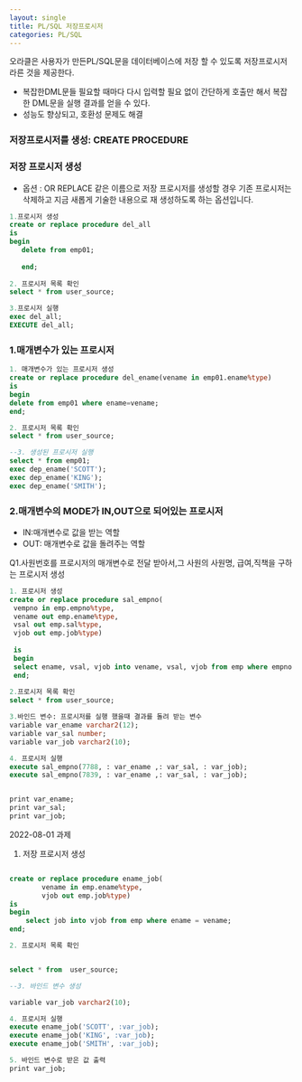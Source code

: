 ```yaml
---
layout: single
title: PL/SQL 저장프로시저
categories: PL/SQL
---
```

오라클은 사용자가 만든PL/SQL문을 데이터베이스에 저장 할 수 있도록 저장프로시저라른 것을 제공한다.

* 복잡한DML문들 필요할 때마다 다시 입력할 필요 없이 간단하게 
호출만 해서 복잡한  DML문을 실행 결과를 얻을 수 있다.
* 성능도 향상되고, 호환성 문제도 해결

### 저장프로시저를 생성: CREATE PROCEDURE
###  저장 프로시저 생성
* 옵션 : OR REPLACE  같은 이름으로 저장 프로시저를 생성할 경우 기존 프로시저는 삭제하고 지금   새롭게 기술한 내용으로 재 생성하도록 하는 옵션입니다.   

```sql
1.프로시저 생성
create or replace procedure del_all
is
begin
   delete from emp01;
   
   end;
   
2. 프로시저 목록 확인
select * from user_source;

3.프로시저 실행
exec del_all;
EXECUTE del_all;
``````

### 1.매개변수가 있는  프로시저


````````sql
1. 매개변수가 있는 프로시저 생성
create or replace procedure del_ename(vename in emp01.ename%type)
is
begin
delete from emp01 where ename=vename;
end;

2. 프로시저 목록 확인
select * from user_source;

--3. 생성된 프로시저 실행
select * from emp01; 
exec dep_ename('SCOTT');
exec dep_ename('KING');
exec dep_ename('SMITH');
```````````
### 2.매개변수의 MODE가 IN,OUT으로 되어있는 프로시저
* IN:매개변수로 값을 받는 역할
* OUT: 매개변수로 값을 돌려주는 역할

Q1.사원번호를 프로시저의 매개변수로 전달 받아서,그 사원의 사원명, 급여,직책을  구하는 프로시저 생성
```````````````sql
1. 프로시저 생성
create or replace procedure sal_empno(
 vempno in emp.empno%type,
 vename out emp.ename%type,
 vsal out emp.sal%type,
 vjob out emp.job%type)
 
 is
 begin
 select ename, vsal, vjob into vename, vsal, vjob from emp where empno = vempno;
 end;
 
2.프로시저 목록 확인
select * from user_source;

3.바인드 변수: 프로시저를 실행 했을때 결과를 돌려 받는 변수 
variable var_ename varchar2(12);
variable var_sal number;
variable var_job varchar2(10);

4. 프로시저 실행
execute sal_empno(7788, : var_ename ,: var_sal, : var_job);
execute sal_empno(7839, : var_ename ,: var_sal, : var_job);


print var_ename;
print var_sal;
print var_job;
````````````````````
2022-08-01 과제
1. 저장 프로시저 생성

``````sql

create or replace procedure ename_job(
        vename in emp.ename%type,
        vjob out emp.job%type)
is
begin
    select job into vjob from emp where ename = vename;
end;

2. 프로시저 목록 확인


select * from  user_source;

--3. 바인드 변수 생성

variable var_job varchar2(10);

4. 프로시저 실행
execute ename_job('SCOTT', :var_job); 
execute ename_job('KING', :var_job); 
execute ename_job('SMITH', :var_job); 

5. 바인드 변수로 받은 값 출력
print var_job;
``````````````````````````````